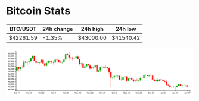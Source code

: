 # Bitcoin Stats

BTC/USDT|24h change|24h high|24h low|
|---|---|---|---|
|$42261.59|-1.35%|$43000.00|$41540.42|

<img src="./chart.svg">
